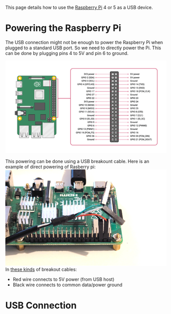 This page details how to use the [Raspberry Pi](https://www.raspberrypi.com/) 4 or 5 as a USB device.

# Powering the Raspberry Pi

The USB connection might not be enough to power the Raspberry Pi when plugged to a standard USB port. So we need to directly power the Pi. This can be done by plugging pins 4 to 5V and pin 6 to ground.

![Powering the Pi](../img/rpi_gpio.png)

This powering can be done using a USB breakount cable. Here is an example of direct powering of Rasberry pi:
![Powering the Pi](../img/pi_power.jpg)
In [these kinds](https://www.adafruit.com/product/4448) of breakout cables:
- Red wire connects to 5V power (from USB host)
- Black wire connects to common data/power ground

# USB Connection
